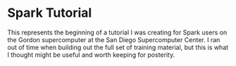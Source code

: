 Spark Tutorial
=============

This represents the beginning of a tutorial I was creating for Spark users on 
the Gordon supercomputer at the San Diego Supercomputer Center.  I ran out of 
time when building out the full set of training material, but this is what I 
thought might be useful and worth keeping for posterity.
